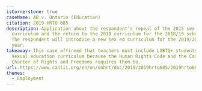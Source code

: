 ```yaml
---
isCornerstone: true
caseName: AB v. Ontario (Education)
citation: 2019 HRTO 685
description: Application about the respondent’s repeal of the 2015 sex education
  curriculum and the return to the 2010 curriculum for the 2018/19 school year.
  The respondent will introduce a new sex ed curriculum for the 2019/20 school
  year.
takeaway: This case affirmed that teachers must include LGBTQ+ students in their
  sexual education curriculum because the Human Rights Code and the Canadian
  Charter of Rights and Freedoms requires them to.
url: https://www.canlii.org/en/on/onhrt/doc/2019/2019hrto685/2019hrto685.html
themes:
  - Employment
---
```

